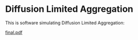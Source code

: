 # Diffusion Limited Aggregation

This is software simulating Diffusion Limited Aggregation:



[final.pdf](https://github.com/arthuradriaens-code/DLA/files/9226567/final.pdf)
